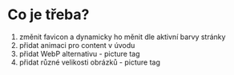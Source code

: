 # Co je třeba?

1. změnit favicon a dynamicky ho měnit dle aktivní barvy stránky
2. přidat animaci pro content v úvodu
3. přidat WebP alternativu - picture tag
4. přidat různé velikosti obrázků - picture tag
